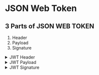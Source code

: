 <h1>JSON Web Token</h1> 
<h2>3 Parts of JSON WEB TOKEN</h2>
<ol>
  <li>Header</li>
  <li>Payload</li>
  <li>Signature</li>
</ol>
<details>
    <summary>JWT Header</summary>
  
    Contains the type of token to be created, and the signing algorithm you're going to use. The type is always 'JWT'
  
```
{
      'alg': 'HS256',  
      'typ': 'JWT'
}
```
</details>
<details>
    <summary>JWT Payload</summary>
  
      A JWT payload contains claims about an entity. A claim is a statement or piece of information and the entity is often a user. There are three claims: Registered, Public, and Private. Anyone can use Registered claim types. Public are created by the developer and can be used publicly. They should be registered to avoid collisions. (repeated claims) Private claims are not registered or public. They're only used between parties that have agreed to use them. 
  
```
{
       'sub': '1234567890',
       'name': 'Harine Cooper',
       'admin': false,
       'iat': 1620924478,
       'exp': 1620939187
}
```
</details>

<details>
    <summary>JWT Signature</summary>

</details>



